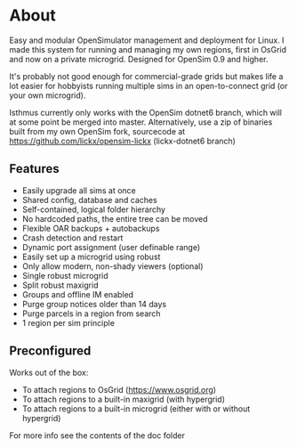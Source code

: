 # About
Easy and modular OpenSimulator management and deployment for Linux. I made this system for running and managing my own regions, first in OsGrid and now on a private microgrid. Designed for OpenSim 0.9 and higher.

It's probably not good enough for commercial-grade grids but makes life a lot easier for hobbyists running multiple sims in an open-to-connect grid (or your own microgrid).

Isthmus currently only works with the OpenSim dotnet6 branch, which will at some point be merged into master.
Alternatively, use a zip of binaries built from my own OpenSim fork, sourcecode at https://github.com/lickx/opensim-lickx (lickx-dotnet6 branch)

## Features
  * Easily upgrade all sims at once
  * Shared config, database and caches
  * Self-contained, logical folder hierarchy
  * No hardcoded paths, the entire tree can be moved
  * Flexible OAR backups + autobackups
  * Crash detection and restart
  * Dynamic port assignment (user definable range)
  * Easily set up a microgrid using robust
  * Only allow modern, non-shady viewers (optional)
  * Single robust microgrid
  * Split robust maxigrid
  * Groups and offline IM enabled
  * Purge group notices older than 14 days
  * Purge parcels in a region from search
  * 1 region per sim principle

## Preconfigured
Works out of the box:

  * To attach regions to OsGrid (https://www.osgrid.org)
  * To attach regions to a built-in maxigrid (with hypergrid)
  * To attach regions to a built-in microgrid (either with or without hypergrid)

For more info see the contents of the doc folder
